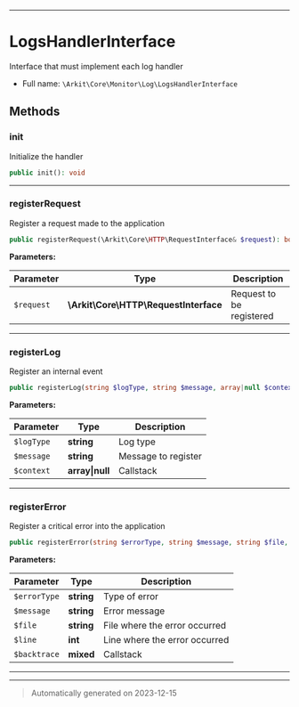 ***

# LogsHandlerInterface

Interface that must implement each log handler



* Full name: `\Arkit\Core\Monitor\Log\LogsHandlerInterface`



## Methods


### init

Initialize the handler

```php
public init(): void
```












***

### registerRequest

Register a request made to the application

```php
public registerRequest(\Arkit\Core\HTTP\RequestInterface& $request): bool
```








**Parameters:**

| Parameter | Type | Description |
|-----------|------|-------------|
| `$request` | **\Arkit\Core\HTTP\RequestInterface** | Request to be registered |





***

### registerLog

Register an internal event

```php
public registerLog(string $logType, string $message, array|null $context = null): bool
```








**Parameters:**

| Parameter | Type | Description |
|-----------|------|-------------|
| `$logType` | **string** | Log type |
| `$message` | **string** | Message to register |
| `$context` | **array&#124;null** | Callstack |





***

### registerError

Register a critical error into the application

```php
public registerError(string $errorType, string $message, string $file, int $line, mixed& $backtrace): bool
```








**Parameters:**

| Parameter | Type | Description |
|-----------|------|-------------|
| `$errorType` | **string** | Type of error |
| `$message` | **string** | Error message |
| `$file` | **string** | File where the error occurred |
| `$line` | **int** | Line where the error occurred |
| `$backtrace` | **mixed** | Callstack |





***


***
> Automatically generated on 2023-12-15
